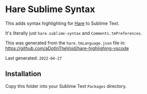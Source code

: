 # Hare Sublime Syntax

This adds syntax highlighting for [Hare](https://harelang.org) to Sublime Text.

It's literally just `hare.sublime-syntax` and `Comments.tmPreferences`.

This was generated from the `hare.tmLanguage.json` file in: https://github.com/aDotInTheVoid/hare-highlighing-vscode

Last generated: `2022-04-27`

## Installation

Copy this folder into your Sublime Text `Packages` directory.
